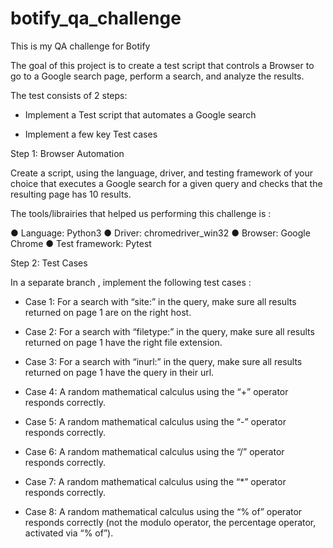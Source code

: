 # botify_qa_challenge
This is my QA challenge for Botify

The goal of this project is to create a test script that controls a Browser to go to a Google search page,
perform a search, and analyze the results.

The test consists of 2 steps:

- Implement a Test script that automates a Google search

- Implement a few key Test cases

Step 1: Browser Automation 

Create a script, using the language, driver, and testing framework of your choice that executes a 
Google search for a given query and checks that the resulting page has 10 results.

The tools/librairies that helped us performing this challenge is :

● Language: Python3
● Driver: chromedriver_win32
● Browser: Google Chrome
● Test framework: Pytest

Step 2: Test Cases

In a separate branch , implement the following test cases :

- Case 1: For a search with “site:” in the query, make sure all results returned on page 1 are on the
right host.

- Case 2: For a search with “filetype:” in the query, make sure all results returned on page 1 have
the right file extension.

- Case 3: For a search with “inurl:” in the query, make sure all results returned on page 1 have the
query in their url.

- Case 4: A random mathematical calculus using the “+” operator responds correctly.

- Case 5: A random mathematical calculus using the “-” operator responds correctly.

- Case 6: A random mathematical calculus using the “/” operator responds correctly.

- Case 7: A random mathematical calculus using the “*” operator responds correctly.

- Case 8: A random mathematical calculus using the “% of” operator responds correctly (not the
modulo operator, the percentage operator, activated via “% of”).
